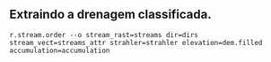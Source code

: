 ## Extraindo a drenagem classificada.


```
r.stream.order --o stream_rast=streams dir=dirs stream_vect=streams_attr strahler=strahler elevation=dem.filled accumulation=accumulation
```

